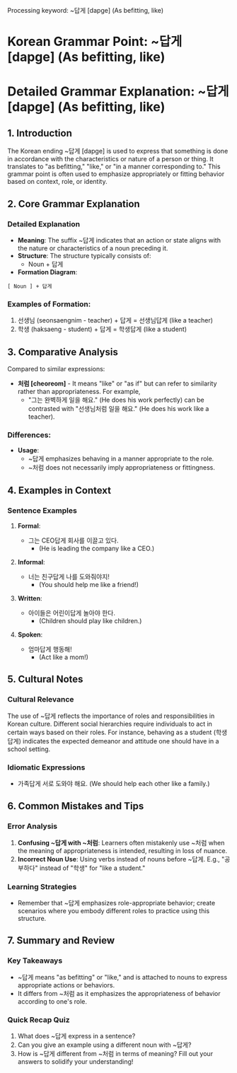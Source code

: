 Processing keyword: ~답게 [dapge] (As befitting, like)
# Korean Grammar Point: ~답게 [dapge] (As befitting, like)
# Detailed Grammar Explanation: ~답게 [dapge] (As befitting, like)
## 1. Introduction
The Korean ending ~답게 [dapge] is used to express that something is done in accordance with the characteristics or nature of a person or thing. It translates to "as befitting," "like," or "in a manner corresponding to." This grammar point is often used to emphasize appropriately or fitting behavior based on context, role, or identity.
## 2. Core Grammar Explanation
### Detailed Explanation
- **Meaning**: The suffix ~답게 indicates that an action or state aligns with the nature or characteristics of a noun preceding it.
- **Structure**: The structure typically consists of:
  - Noun + 답게
- **Formation Diagram**: 
```
[ Noun ] + 답게
```
### Examples of Formation:
1. 선생님 (seonsaengnim - teacher) + 답게 = 선생님답게 (like a teacher)
2. 학생 (haksaeng - student) + 답게 = 학생답게 (like a student)
## 3. Comparative Analysis
Compared to similar expressions:
- **처럼 [cheoreom]** - It means "like" or "as if" but can refer to similarity rather than appropriateness. For example,
  - "그는 완벽하게 일을 해요." (He does his work perfectly) can be contrasted with "선생님처럼 일을 해요." (He does his work like a teacher).
### Differences:
- **Usage**: 
  - ~답게 emphasizes behaving in a manner appropriate to the role.
  - ~처럼 does not necessarily imply appropriateness or fittingness.
## 4. Examples in Context
### Sentence Examples
1. **Formal**:
   - 그는 CEO답게 회사를 이끌고 있다.
     - (He is leading the company like a CEO.)
   
2. **Informal**:
   - 너는 친구답게 나를 도와줘야지!
     - (You should help me like a friend!)
3. **Written**:
   - 아이들은 어린이답게 놀아야 한다.
     - (Children should play like children.)
4. **Spoken**:
   - 엄마답게 행동해!
     - (Act like a mom!)
## 5. Cultural Notes
### Cultural Relevance
The use of ~답게 reflects the importance of roles and responsibilities in Korean culture. Different social hierarchies require individuals to act in certain ways based on their roles. For instance, behaving as a student (학생답게) indicates the expected demeanor and attitude one should have in a school setting.
### Idiomatic Expressions
- 가족답게 서로 도와야 해요. (We should help each other like a family.)
  
## 6. Common Mistakes and Tips
### Error Analysis
1. **Confusing ~답게 with ~처럼**: Learners often mistakenly use ~처럼 when the meaning of appropriateness is intended, resulting in loss of nuance.
2. **Incorrect Noun Use**: Using verbs instead of nouns before ~답게. E.g., "공부하다" instead of "학생" for "like a student."
### Learning Strategies
- Remember that ~답게 emphasizes role-appropriate behavior; create scenarios where you embody different roles to practice using this structure.
  
## 7. Summary and Review
### Key Takeaways
- ~답게 means "as befitting" or "like," and is attached to nouns to express appropriate actions or behaviors.
- It differs from ~처럼 as it emphasizes the appropriateness of behavior according to one's role.
  
### Quick Recap Quiz
1. What does ~답게 express in a sentence?
2. Can you give an example using a different noun with ~답게?
3. How is ~답게 different from ~처럼 in terms of meaning? 
Fill out your answers to solidify your understanding!
